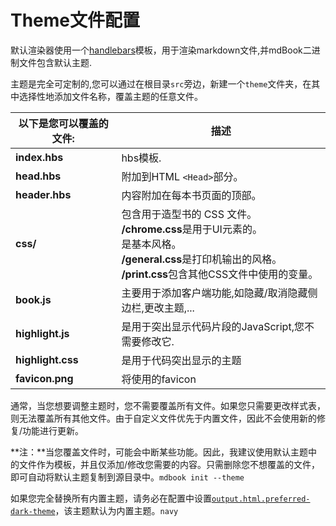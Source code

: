 # Theme文件配置

默认渲染器使用一个[handlebars](http://handlebarsjs.com/)模板，用于渲染markdown文件,并mdBook二进制文件包含默认主题.

主题是完全可定制的,您可以通过在根目录`src`旁边，新建一个`theme`文件夹，在其中选择性地添加文件名称，覆盖主题的任意文件。

| 以下是您可以覆盖的文件: | 描述                                                         |
| ----------------------- | ------------------------------------------------------------ |
| **index.hbs**           | hbs模板.                                                     |
| **head.hbs**            | 附加到HTML `<Head>`部分。                                    |
| **header.hbs**          | 内容附加在每本书页面的顶部。                                 |
| **css/**                | 包含用于造型书的 CSS 文件。<br />**/chrome.css**是用于UI元素的。<br />是基本风格。<br />**/general.css**是打印机输出的风格。<br />**/print.css**包含其他CSS文件中使用的变量。 |
| **book.js**             | 主要用于添加客户端功能,如隐藏/取消隐藏侧边栏,更改主题,...    |
| **highlight.js**        | 是用于突出显示代码片段的JavaScript,您不需要修改它.           |
| **highlight.css**       | 是用于代码突出显示的主题                                     |
| **favicon.png**         | 将使用的favicon                                              |



通常，当您想要调整主题时，您不需要覆盖所有文件。如果您只需要更改样式表，则无法覆盖所有其他文件。由于自定义文件优先于内置文件，因此不会使用新的修复/功能进行更新。

**注：**当您覆盖文件时，可能会中断某些功能。因此，我建议使用默认主题中的文件作为模板，并且仅添加/修改您需要的内容。只需删除您不想覆盖的文件，即可自动将默认主题复制到源目录中。`mdbook init --theme`

如果您完全替换所有内置主题，请务必在配置中设置[` output.html.preferred-dark-theme `](https://rust-lang.github.io/mdBook/format/configuration/renderers.html#html-renderer-options)，该主题默认为内置主题。`navy`


